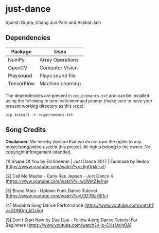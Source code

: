 # just-dance

Sparsh Gupta, Chang Jun Park and Akshat Jain

## Dependencies

| Package    | Uses              |
|------------|-------------------|
| NumPy      | Array Operations  |
| OpenCV     | Computer Vision   |
| Playsound  | Plays sound file  |
| TensorFlow | Machine Learning  |


 The dependencies are present in `requirements.txt` and can be installed using the following in terminal/command prompt (make sure to have your present working directory as this repo):
 
 ```
 pip install -r requirements.txt
 ```

## Song Credits

**Disclaimer**: We hereby declare that we do not own the rights to any music/song/video used in this project.
All rights belong to the owner.
No copyright infringement intended.

[1] Shape Of You by Ed Sheeran | Just Dance 2017 | Fanmade by Redoo (https://www.youtube.com/watch?v=zAgUrkk-srI)

[2] Call Me Maybe - Carly Rae Jepsen - Just Dance 4 (https://www.youtube.com/watch?v=wcWntZ1e1ns)

[3] Bruno Mars - Uptown Funk Dance Tutorial (https://www.youtube.com/watch?v=U9Zj1BaH01c)

[4] Muqabla Song Dance Performance (https://www.youtube.com/watch?v=DONDm_5Dx5o)

[5] Don't Start Now by Dua Lipa - Follow Along Dance Tutorial For Beginners (https://www.youtube.com/watch?v=p-CHsUqjnOA)

